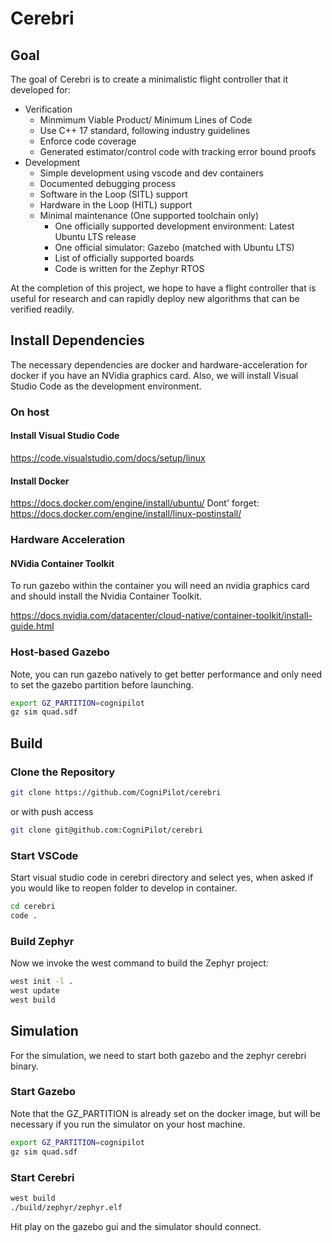 # Cerebri

## Goal
The goal of Cerebri is to create a minimalistic flight controller that it developed for:
* Verification
	* Minmimum Viable Product/ Minimum Lines of Code
	* Use C++ 17 standard, following industry guidelines
	* Enforce code coverage
	* Generated estimator/control code with tracking error bound proofs
* Development
	* Simple development using vscode and dev containers
	* Documented debugging process
	* Software in the Loop (SITL) support
	* Hardware in the Loop (HITL) support
    * Minimal maintenance (One supported toolchain only)
	  * One officially supported development environment: Latest Ubuntu LTS release
      * One official simulator: Gazebo (matched with Ubuntu LTS)
      * List of officially supported boards
	  * Code is written for the Zephyr RTOS

At the completion of this project, we hope to have a flight controller that is useful for research and can rapidly deploy new algorithms that can be verified readily.

## Install Dependencies

The necessary dependencies are docker and hardware-acceleration for docker if you have an NVidia graphics card. Also, we will install Visual Studio Code as the development environment.

### On host

#### Install Visual Studio Code
https://code.visualstudio.com/docs/setup/linux

#### Install Docker
https://docs.docker.com/engine/install/ubuntu/
Dont' forget: https://docs.docker.com/engine/install/linux-postinstall/

### Hardware Acceleration

#### NVidia Container Toolkit
To run gazebo within the container you will need an nvidia graphics card and
should install the Nvidia Container Toolkit.

https://docs.nvidia.com/datacenter/cloud-native/container-toolkit/install-guide.html

### Host-based Gazebo
Note, you can run gazebo natively to get better performance and only need to set the gazebo partition before
launching.

```bash
export GZ_PARTITION=cognipilot
gz sim quad.sdf
```

## Build

### Clone the Repository

```bash
git clone https://github.com/CogniPilot/cerebri
```
or with push access
```bash
git clone git@github.com:CogniPilot/cerebri
```

### Start VSCode

Start visual studio code in cerebri directory and select yes, when asked if you would like to reopen folder to develop in container.

```bash
cd cerebri
code .
```

### Build Zephyr

Now we invoke the west command to build the Zephyr project:
```bash
west init -l .
west update
west build
```

## Simulation

For the simulation, we need to start both gazebo and the zephyr cerebri binary.

### Start Gazebo

Note that the GZ_PARTITION is already set on the docker image, but will be necessary if you
run the simulator on your host machine.

```bash
export GZ_PARTITION=cognipilot
gz sim quad.sdf
```

### Start Cerebri

```bash
west build
./build/zephyr/zephyr.elf
```

Hit play on the gazebo gui and the simulator should connect.

